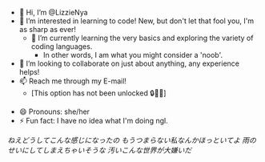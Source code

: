- 👋 Hi, I’m @LizzieNya
- 👀 I’m interested in learning to code! New, but don't let that fool you, I'm as sharp as ever!
  - 🌱 I’m currently learning the very basics and exploring the variety of coding languages.
    - In other words, I am what you might consider a 'noob'.
- 💞️ I’m looking to collaborate on just about anything, any experience helps!
- 📫 Reach me through my E-mail!
  - [This option has not been unlocked 🔒🔐🚫]
<!--Lizzie@NekoClub.Cloud for developers and inquiries regarding my work please.-->
- 😄 Pronouns: she/her 
- ⚡ Fun fact: I have no idea what I'm doing ngl.
<!---
QUESTION: how does one use different languages without having to relearn everything?
Also curious about Github Pages.
--->
 *ねえどうしてこんな感じになったの
  もうつまらない私なんかほっといてよ
  雨のせいにしてしまえちゃいそうな
  汚いこんな世界が大嫌いだ*

